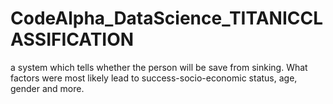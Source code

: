 # CodeAlpha_DataScience_TITANICCLASSIFICATION
a system which tells whether the person will be save from sinking. What factors were most likely lead to success-socio-economic status, age, gender and more.
